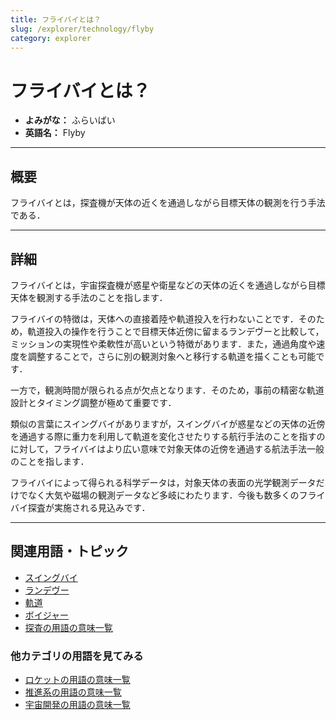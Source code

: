 ```yaml
---
title: フライバイとは？
slug: /explorer/technology/flyby
category: explorer
---
```


# フライバイとは？

- **よみがな：** ふらいばい  
- **英語名：** Flyby  

---

## 概要

フライバイとは，探査機が天体の近くを通過しながら目標天体の観測を行う手法である．

---

## 詳細

フライバイとは，宇宙探査機が惑星や衛星などの天体の近くを通過しながら目標天体を観測する手法のことを指します．

フライバイの特徴は，天体への直接着陸や軌道投入を行わないことです．そのため，軌道投入の操作を行うことで目標天体近傍に留まるランデヴーと比較して，ミッションの実現性や柔軟性が高いという特徴があります．また，通過角度や速度を調整することで，さらに別の観測対象へと移行する軌道を描くことも可能です．

一方で，観測時間が限られる点が欠点となります．そのため，事前の精密な軌道設計とタイミング調整が極めて重要です．

類似の言葉にスイングバイがありますが，スイングバイが惑星などの天体の近傍を通過する際に重力を利用して軌道を変化させたりする航行手法のことを指すのに対して，フライバイはより広い意味で対象天体の近傍を通過する航法手法一般のことを指します．

フライバイによって得られる科学データは，対象天体の表面の光学観測データだけでなく大気や磁場の観測データなど多岐にわたります．今後も数多くのフライバイ探査が実施される見込みです．

---

## 関連用語・トピック

- [スイングバイ](/docs/explorer/technology/swingby)
- [ランデヴー](/docs/explorer/technology/rendezvous)
- [軌道](/docs/orbit/orbit)
- [ボイジャー](/docs/explorer/mission/voyager)
- [探査の用語の意味一覧](/docs/category/explorer)

### 他カテゴリの用語を見てみる
- [ロケットの用語の意味一覧](/docs/category/rocket)
- [推進系の用語の意味一覧](/docs/category/propulsion)
- [宇宙開発の用語の意味一覧](/docs/category/glossary)